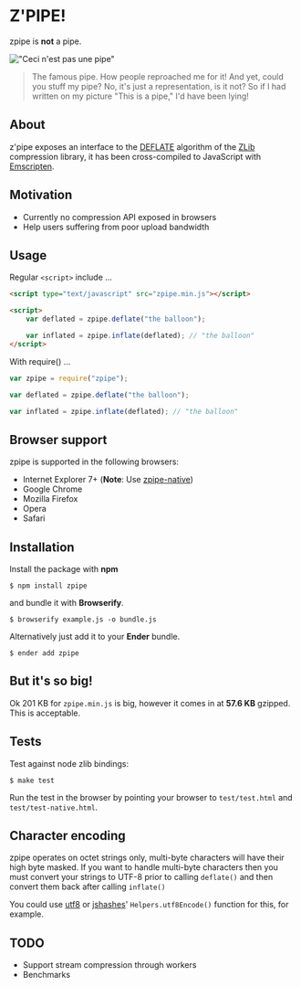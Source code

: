 # Z'PIPE!

zpipe is **not** a pipe.

!["Ceci n'est pas une pipe"](http://upload.wikimedia.org/wikipedia/en/thumb/b/b9/MagrittePipe.jpg/300px-MagrittePipe.jpg "Ceci n'est pas une pipe")

>The famous pipe. How people reproached me for it! And yet, could you stuff my pipe? No, it's just a representation, is it not? So if I had written on my picture "This is a pipe," I'd have been lying!

## About

z'pipe exposes an interface to the [DEFLATE](http://www.ietf.org/rfc/rfc1951.txt) algorithm of the [ZLib](http://zlib.net/) compression library, it has been cross-compiled to JavaScript with [Emscripten](https://github.com/kripken/emscripten).

## Motivation

* Currently no compression API exposed in browsers
* Help users suffering from poor upload bandwidth

## Usage

Regular `<script>` include ...

``` html
<script type="text/javascript" src="zpipe.min.js"></script>

<script>
	var deflated = zpipe.deflate("the balloon");

	var inflated = zpipe.inflate(deflated); // "the balloon"
</script>
```

With require() ...

``` js
var zpipe = require("zpipe");

var deflated = zpipe.deflate("the balloon");

var inflated = zpipe.inflate(deflated); // "the balloon"
```
## Browser support

zpipe is supported in the following browsers:

* Internet Explorer 7+ (**Note**: Use [zpipe-native](https://github.com/richardassar/zpipe-native/))
* Google Chrome
* Mozilla Firefox
* Opera
* Safari

## Installation

Install the package with **npm**

    $ npm install zpipe

and bundle it with **Browserify**.

    $ browserify example.js -o bundle.js

Alternatively just add it to your **Ender** bundle.

    $ ender add zpipe

## But it's so big!

Ok 201 KB for `zpipe.min.js` is big, however it comes in at **57.6 KB** gzipped. This is acceptable.

## Tests

Test against node zlib bindings:

    $ make test

Run the test in the browser by pointing your browser to `test/test.html` and `test/test-native.html`.

## Character encoding

zpipe operates on octet strings only, multi-byte characters will have their high byte masked. If you want to handle multi-byte characters then you must convert your strings to UTF-8 prior to calling `deflate()` and then convert them back after calling `inflate()`

You could use [utf8](https://github.com/ryanmcgrath/node-utf8) or [jshashes](https://github.com/h2non/jsHashes)' `Helpers.utf8Encode()` function for this, for example. 

## TODO

* Support stream compression through workers
* Benchmarks
